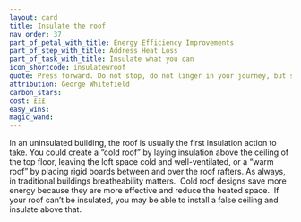 ```yaml
---
layout: card
title: Insulate the roof
nav_order: 37
part_of_petal_with_title: Energy Efficiency Improvements
part_of_step_with_title: Address Heat Loss
part_of_task_with_title: Insulate what you can
icon_shortcode: insulatewroof
quote: Press forward. Do not stop, do not linger in your journey, but strive for the mark set before you.
attribution: George Whitefield
carbon_stars: 
cost: £££
easy_wins: 
magic_wand: 
---
```


<p>In an uninsulated building, the roof is usually the first insulation action to take. You could create a “cold roof” by laying insulation above the ceiling of the top floor, leaving the loft space cold and well-ventilated, or a “warm roof” by placing rigid boards between and over the roof rafters. As always, in traditional buildings breatheability matters.  Cold roof designs save more energy because they are more effective and reduce the heated space.  If your roof can’t be insulated, you may be able to install a false ceiling and insulate above that.</p> 
